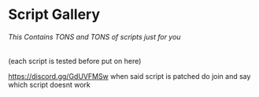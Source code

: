 # Script Gallery
###### This Contains TONS and TONS of scripts just for you

(each script is tested before put on here)

https://discord.gg/GdUVFMSw
when said script is patched do join and say which script doesnt work


